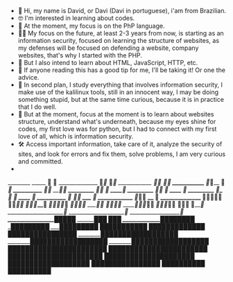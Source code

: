 - 👋 Hi, my name is David, or Davi (Davi in portuguese), i'am from Brazilian.
- 🤓 I'm interested in learning about codes.
- 🐘 At the moment, my focus is on the PhP language.
- 👨‍💻 My focus on the future, at least 2-3 years from now, is starting as an information security, focused on learning the structure of websites, as my defenses will be focused on defending a website, company websites, that's why I started with the PHP.
- 🧐 But I also intend to learn about HTML, JavaScript, HTTP, etc.
- 🤗 If anyone reading this has a good tip for me, I'll be taking it! Or one the advice.
- 🤠 In second plan, I study everything that involves information security, I make use of the kalilinux tools, still in an innocent way, I may be doing something stupid, but at the same time curious, because it is in practice that I do well.
- 🤩 But at the moment, focus at the moment is to learn about websites structure, understand what's underneath, because my eyes shine for codes, my first love was for python, but I had to connect with my first love of all, which is information security.
- 🛠 Access important information, take care of it, analyze the security of sites, and look for errors and fix them, solve problems, I am very curious and committed.
- 
________    _____ 🍂  🍂
______________ 🍂_🍂_ 🍂_🍂
____________ 🍂__🍂__ 🍂__🍂
___________ 🍂___🍂__ 🍂___🍂
__________ 🍂____🍂 __🍂____🍂
_________ 🍂_____🍂 __🍂 ____🍂
_________ 🍂_____🍂 __🍂 ____ 🍂
_________ 🍂_____🍂 __🍂 ____ 🍂
__________ 🍂____ 🍂__🍂 ___ 🍂
____________ 🍂___🍂__🍂 __ 🍂
______________ 🍂🍂🍂🍂🍂
______🍃🍃_______🌱🌱
____🍃🍃🍃_______🌱
___🍃🍃🍃🍃_____🌱
______🍃🍃🍃_____🌱
__________🍃_______🌱
______🍃🍃_🍃____🌱
____🍃🍃🍃__🍃__🌱
___🍃🍃🍃_____🍃🌱
____🍃🍃__________🌱
____🍃_____________🌱
____________________🌱
____________________🌱
____________________🌱
________________███__██
______________███___ ███
_____________███_____███_██
____________███______███_███
___________███______███__███
_________████_____████__███
_________████___████___███_██
_________██████████___███_███
________███████████_████_███
________███████████████_███
________█████████████_█████
████_███████████████_████
█████_██████████████_████
██████_████████████_████
███████_██████████████
████████_███████████
█████████_███████
██████████
██████████
